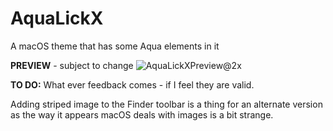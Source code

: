 # AquaLickX
A macOS theme that has some Aqua elements in it

**PREVIEW** - subject to change
![AquaLickXPreview@2x](https://user-images.githubusercontent.com/86615159/208486938-eddb1327-d7dd-4f9a-8d6c-6c3767f913d4.png)



**TO DO:**
What ever feedback comes - if I feel they are valid.

Adding striped image to the Finder toolbar is a thing for an alternate version as the way it appears macOS deals with images is a bit strange.

